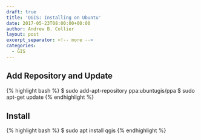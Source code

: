 ```yaml
---
draft: true
title: 'QGIS: Installing on Ubuntu'
date: 2017-05-23T08:00:00+00:00
author: Andrew B. Collier
layout: post
excerpt_separator: <!-- more -->
categories:
  - GIS
---
```



## Add Repository and Update

{% highlight bash %}
$ sudo add-apt-repository ppa:ubuntugis/ppa
$ sudo apt-get update
{% endhighlight %}

## Install

{% highlight bash %}
$ sudo apt install qgis
{% endhighlight %}
